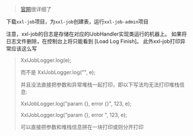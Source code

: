 > [官网]很详细了 

下载`xxl-job`项目，为`xxl-job`创建表，运行`xxl-job-admin`项目

注意，xxl-job的日志是存储在对应的IJobHandler实现类运行的机器上。
如果将日志文件删除，在控制台上将只能看到 [Load Log Finish]。
此外xxl-job打印异常应该这么写
> XxlJobLogger.log(e);
>
> 而不是 XxlJobLogger.log("", e); 
>
> 并且没法直接把参数和异常堆栈一起打印，即以下写法均无法打印堆栈信息:
>
> XxlJobLogger.log("param {},  error {}", 123, e);
>
> XxlJobLogger.log("param {},  error ", 123, e);
>
> 可以直接把参数和堆栈信息拼在一块打印或则分开打印


[官网]:https://github.com/xuxueli/xxl-job